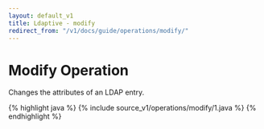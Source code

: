 ```yaml
---
layout: default_v1
title: Ldaptive - modify
redirect_from: "/v1/docs/guide/operations/modify/"
---
```


# Modify Operation

Changes the attributes of an LDAP entry.

{% highlight java %}
{% include source_v1/operations/modify/1.java %}
{% endhighlight %}

